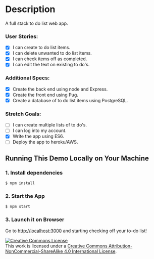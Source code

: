 # Description
A full stack to do list web app.

### User Stories:
- [x] I can create to do list items.
- [x] I can delete unwanted to do list items.
- [X] I can check items off as completed.
- [x] I can edit the text on existing to do's.

### Additional Specs:
- [x] Create the back end using node and Express.
- [x] Create the front end using Pug.
- [x] Create a database of to do list items using PostgreSQL.

### Stretch Goals:
- [ ] I can create multiple lists of to do's.
- [ ] I can log into my account.
- [x] Write the app using ES6.
- [ ] Deploy the app to heroku/AWS.

## Running This Demo Locally on Your Machine

### 1. Install dependencies

```bash
$ npm install
```

### 2. Start the App

```bash
$ npm start
```

### 3. Launch it on Browser

Go to [http://localhost:3000](http://localhost:3000) and starting checking off your to-do list!

<!-- LICENSE -->

<a rel="license" href="http://creativecommons.org/licenses/by-nc-sa/4.0/"><img alt="Creative Commons License" style="border-width:0" src="https://i.creativecommons.org/l/by-nc-sa/4.0/80x15.png" /></a>
<br />This work is licensed under a <a rel="license" href="http://creativecommons.org/licenses/by-nc-sa/4.0/">Creative Commons Attribution-NonCommercial-ShareAlike 4.0 International License</a>.
